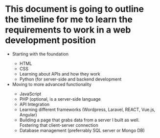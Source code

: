 <h1>This document is going to outline the timeline for me to learn the requirements to work in a web development position</h1>
<ul>
  <li>Starting with the foundation</li>
  <ul>
    <li>HTML</li>
    <li>CSS</li>
    <li>Learning about APIs and how they work</li>
    <li>Python (for server-side and backend development</li>
  </ul>
  <li>Moving to more advanced functionality</li>
  <ul>
    <li>JavaScript</li>
    <li>PHP (optional, is a server-side language</li>
    <li>API Integration</li>
    <li>Learning different frameworks (Wordpress, Laravel, REACT, Vue.js, Angular)</li>
    <li>Building a page that grabs data from a server I built as well. Fostering that client-server connection</li>
    <li>Database management (preferrably SQL server or Mongo DB)</li>
  </ul>
